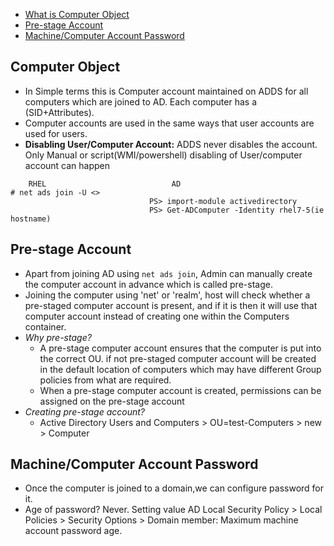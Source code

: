 - [What is Computer Object](#what)
- [Pre-stage Account](#pre)
- [Machine/Computer Account Password](#acc)

<a name=what></a>
## Computer Object
- In Simple terms this is Computer account maintained on ADDS for all computers which are joined to AD. Each computer has a (SID+Attributes).
- Computer accounts are used in the same ways that user accounts are used for users.
- **Disabling User/Computer Account:** ADDS never disables the account. Only Manual or script(WMI/powershell) disabling of User/computer account can happen
```
    RHEL                            AD
# net ads join -U <>
                               PS> import-module activedirectory
                               PS> Get-ADComputer -Identity rhel7-5(ie hostname)
```

<a name=pre></a>
## Pre-stage Account
- Apart from joining AD using `net ads join`, Admin can manually create the computer account in advance which is called pre-stage.
- Joining the computer using 'net' or 'realm', host will check whether a pre-staged computer account is present, and if it is then it will use that computer account instead of creating one within the Computers container.
- _Why pre-stage?_
  - A pre-stage computer account ensures that the computer is put into the correct OU. if not pre-staged computer account will be created in the default location of computers which may have different Group policies from what are required.
  - When a pre-stage computer account is created, permissions can be assigned on the pre-stage account
- _Creating pre-stage account?_
  - Active Directory Users and Computers > OU=test-Computers > new > Computer

<a name=pass></a>
## Machine/Computer Account Password
- Once the computer is joined to a domain,we can configure password for it. 
- Age of password? Never. Setting value AD Local Security Policy > Local Policies > Security Options > Domain member: Maximum machine account password age.
